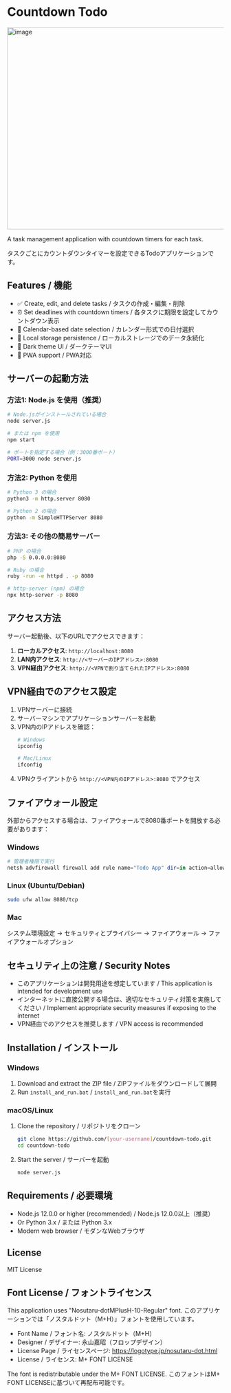 # Countdown Todo

<img width="1056" height="470" alt="image" src="https://github.com/user-attachments/assets/92449456-08b2-437e-b5a4-25246b04c7e6" />

A task management application with countdown timers for each task.

タスクごとにカウントダウンタイマーを設定できるTodoアプリケーションです。

## Features / 機能

- ✅ Create, edit, and delete tasks / タスクの作成・編集・削除
- ⏰ Set deadlines with countdown timers / 各タスクに期限を設定してカウントダウン表示
- 📅 Calendar-based date selection / カレンダー形式での日付選択
- 💾 Local storage persistence / ローカルストレージでのデータ永続化
- 🌙 Dark theme UI / ダークテーマUI
- 📱 PWA support / PWA対応

## サーバーの起動方法

### 方法1: Node.js を使用（推奨）

```bash
# Node.jsがインストールされている場合
node server.js

# または npm を使用
npm start

# ポートを指定する場合（例：3000番ポート）
PORT=3000 node server.js
```

### 方法2: Python を使用

```bash
# Python 3 の場合
python3 -m http.server 8080

# Python 2 の場合
python -m SimpleHTTPServer 8080
```

### 方法3: その他の簡易サーバー

```bash
# PHP の場合
php -S 0.0.0.0:8080

# Ruby の場合
ruby -run -e httpd . -p 8080

# http-server (npm) の場合
npx http-server -p 8080
```

## アクセス方法

サーバー起動後、以下のURLでアクセスできます：

1. **ローカルアクセス**: `http://localhost:8080`
2. **LAN内アクセス**: `http://<サーバーのIPアドレス>:8080`
3. **VPN経由アクセス**: `http://<VPNで割り当てられたIPアドレス>:8080`

## VPN経由でのアクセス設定

1. VPNサーバーに接続
2. サーバーマシンでアプリケーションサーバーを起動
3. VPN内のIPアドレスを確認：
   ```bash
   # Windows
   ipconfig

   # Mac/Linux
   ifconfig
   ```
4. VPNクライアントから `http://<VPN内のIPアドレス>:8080` でアクセス

## ファイアウォール設定

外部からアクセスする場合は、ファイアウォールで8080番ポートを開放する必要があります：

### Windows
```powershell
# 管理者権限で実行
netsh advfirewall firewall add rule name="Todo App" dir=in action=allow protocol=TCP localport=8080
```

### Linux (Ubuntu/Debian)
```bash
sudo ufw allow 8080/tcp
```

### Mac
システム環境設定 → セキュリティとプライバシー → ファイアウォール → ファイアウォールオプション

## セキュリティ上の注意 / Security Notes

- このアプリケーションは開発用途を想定しています / This application is intended for development use
- インターネットに直接公開する場合は、適切なセキュリティ対策を実施してください / Implement appropriate security measures if exposing to the internet
- VPN経由でのアクセスを推奨します / VPN access is recommended

## Installation / インストール

### Windows
1. Download and extract the ZIP file / ZIPファイルをダウンロードして展開
2. Run `install_and_run.bat` / `install_and_run.bat`を実行

### macOS/Linux
1. Clone the repository / リポジトリをクローン
   ```bash
   git clone https://github.com/[your-username]/countdown-todo.git
   cd countdown-todo
   ```
2. Start the server / サーバーを起動
   ```bash
   node server.js
   ```

## Requirements / 必要環境

- Node.js 12.0.0 or higher (recommended) / Node.js 12.0.0以上（推奨）
- Or Python 3.x / または Python 3.x
- Modern web browser / モダンなWebブラウザ

## License

MIT License

## Font License / フォントライセンス

This application uses "Nosutaru-dotMPlusH-10-Regular" font.
このアプリケーションでは「ノスタルドット（M+H）」フォントを使用しています。

- Font Name / フォント名: ノスタルドット（M+H）
- Designer / デザイナー: 永山嘉昭（フロップデザイン）
- License Page / ライセンスページ: https://logotype.jp/nosutaru-dot.html
- License / ライセンス: M+ FONT LICENSE

The font is redistributable under the M+ FONT LICENSE.
このフォントはM+ FONT LICENSEに基づいて再配布可能です。
